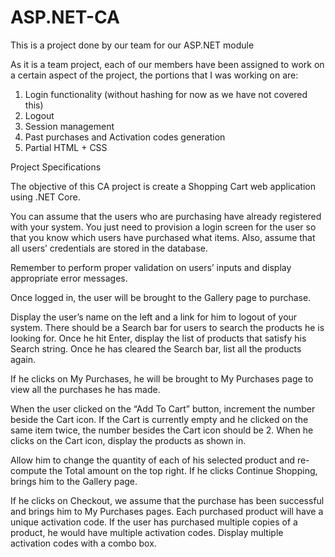 # ASP.NET-CA
This is a project done by our team for our ASP.NET module

As it is a team project, each of our members have been assigned to work on a certain aspect of the project, the portions that I was working on are:
1) Login functionality (without hashing for now as we have not covered this)
2) Logout
3) Session management
4) Past purchases and Activation codes generation
5) Partial HTML + CSS


Project Specifications

The objective of this CA project is create a Shopping Cart web application using .NET Core.

You can assume that the users who are purchasing have already registered with your system. You just need to provision a login screen for the user so that 
you know which users have purchased what items. Also, assume that all users’ credentials are stored in the database.

Remember to perform proper validation on users’ inputs and display appropriate error messages.

Once logged in, the user will be brought to the Gallery page to purchase.

Display the user’s name on the left and a link for him to logout of your system. There should be a Search bar for users to search the products he is looking for. 
Once he hit Enter, display the list of products that satisfy his Search string. Once he has cleared the Search bar, list all the products again.

If he clicks on My Purchases, he will be brought to My Purchases page to view all the purchases he has made.

When the user clicked on the “Add To Cart” button, increment the number beside the Cart icon. 
If the Cart is currently empty and he clicked on the same item twice, the number besides the Cart icon should be 2.
When he clicks on the Cart icon, display the products as shown in.

Allow him to change the quantity of each of his selected product and re-compute the Total amount on the top right. 
If he clicks Continue Shopping, brings him to the Gallery page. 

If he clicks on Checkout, we assume that the purchase has been successful and brings him to My Purchases pages. 
Each purchased product will have a unique activation code. If the user has purchased multiple copies of a product, 
he would have multiple activation codes. Display multiple activation codes with a combo box.
